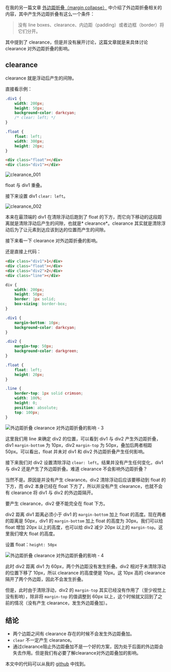 在我的另一篇文章 [外边距折叠（margin collapse）](http://www.lasy.site/2018/09/14/%E5%A4%96%E8%BE%B9%E8%B7%9D%E6%8A%98%E5%8F%A0%EF%BC%88margin-collapse%EF%BC%89/) 中介绍了外边距折叠相关的内容，其中产生外边距折叠有这么一个条件：
> 没有 line boxes、clearance、内边距（padding）或者边框（border）将它们分开。

其中提到了 clearance，但是并没有展开讨论，这篇文章就是来具体讨论 clearance 对外边距折叠的影响。

## clearance

clearance 就是浮动后产生的间隙。

直接看示例：

```CSS
.div1 {
    width: 200px;
    height: 50px;
    background-color: darkcyan;
    /* clear: left; */
}

.float {
    float: left;
    width: 300px;
    height: 20px;
}
```

```HTML
<div class="float"></div>
<div class="div1"></div>
```

![clearance_001](https://s1.ax1x.com/2018/09/26/iMed41.png)

float 与 div1 重叠。

接下来设置 div1 `clear: left`。

![clearance_002](https://s1.ax1x.com/2018/09/26/iMe09x.png)

本来在最顶端的 div1 在清除浮动后跑到了 float 的下方，而它向下移动的这段距离就是清除浮动后产生的间隙，也就是* clearance*。clearance 其实就是清除浮动后为了让元素到达应该到达的位置而产生的间隙。

接下来看一下 clearance 对外边距折叠的影响。

还是直接上代码：

```HTML
<div class="div1">1</div>
<div class="float"></div>
<div class="div2">2</div>
<div class="line"></div>
```

```CSS
div {
    width: 200px;
    height: 50px;
    border: 1px solid;
    box-sizing: border-box;
}

.div1 {
    margin-bottom: 10px;
    background-color: darkcyan;
}

.div2 {
    margin-top: 50px;
    background-color: darkgreen;
}

.float {
    float: left;
    height: 20px;
}

.line {
    border-top: 1px solid crimson;
    width: 100%;
    height: 0;
    position: absolute;
    top: 100px;
}
```

![外边距折叠 clearance 对外边距折叠的影响 - 3](https://s1.ax1x.com/2018/09/26/iMev80.png)

这里我们用 line 来确定 div2 的位置，可以看到 div1 与 div2 产生外边距折叠，div1 `margin-bottom` 为 10px，div2 `margin-top` 为 50px，叠加后两者相距 50px。可以看出，float 并未对 div1 和 div2 外边距折叠产生任何影响。

接下来我们对 div2 设置清除浮动 `clear: left`。结果并没有产生任何变化，div1 与 div2 还是产生了外边距折叠。难道 clearance 不会影响外边距折叠？

当然不是。原因是并没有产生 clearance。div2 清除浮动后应该要移动到 float 的下方，而 div2 本身已经在 float 下方了，所以并没有产生 clearance，也就不会有 clearance 将 div1 与 div2 的外边距隔开。

要产生 clearance，div2 便不能完全在 float 下方。

div2 距离 div1 距离必须小于 div1 的 `margin-bottom` 加上 float 的高度。现在两者的距离是 50px，div1 的 `margin-bottom` 加上 float 的高度为 30px。我们可以给 float 增加 20px 以上的高度，也可以给 div2 减少 20px 以上的 `margin-top`。这里我们增大 float 的高度。

设置 float：`height: 50px`

![外边距折叠 clearance 对外边距折叠的影响 - 4](https://s1.ax1x.com/2018/09/26/iM3D29.png)

此时 div2 距离 div1 为 60px，两个外边距没有发生折叠。div2 相对于未清除浮动的位置下移了 10px，所以 clearance 的高度便是 10px。这 10px 高的 clearance 隔开了两个外边距，因此不会发生折叠。

但是，此时由于清除浮动，div2 的 `margin-top` 其实已经没有作用了（至少视觉上没有影响），除非将 `margin-top` 的值调整到 60px 以上，这个时候就又回到了之前的情况（没有产生 clearance，发生外边距叠加）。

## 结论

- 两个边距之间有 clearance 存在的时候不会发生外边距叠加。
- `clear` 不一定产生 clearance。
- 通过clearance阻止外边距叠加不是一个好的方案，因为处于后面的外边距会失去作用。但是我们有必要了解clearance对外边距叠加的影响。

本文中的代码可以从我的 [github](https://github.com/LasyIsLazy/code-collections/tree/master/front-end/demos/margin-collapse/clearance) 中找到。